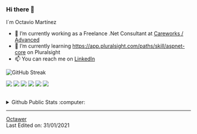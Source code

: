 ### Hi there 👋

I´m Octavio Martínez

- 🔭 I’m currently working as a Freelance .Net Consultant at <a href="https://www.careworks.co.uk/">Careworks / Advanced</a>
- 🌱 I’m currently learning https://app.pluralsight.com/paths/skill/aspnet-core on Pluralsight
- 📫 You can reach me on <a href="https://www.linkedin.com/in/octavio-mart%C3%ADnez-garc%C3%ADa-8134b5a7/">LinkedIn</a> 


![GitHub Streak](https://github-readme-streak-stats.herokuapp.com/?user=Octawer)

![](https://img.shields.io/badge/Python-informational?style=flat&logo=python&logoColor=white&color=6aa6f8)
![](https://img.shields.io/badge/Ruby-informational?style=flat&logo=ruby&logoColor=white&color=6aa6f8)
![](https://img.shields.io/badge/C_Sharp-informational?style=flat&logo=c&logoColor=white&color=6aa6f8)
![](https://img.shields.io/badge/Bash-informational?style=flat&logo=gnu-bash&logoColor=white&color=6aa6f8)
![](https://img.shields.io/badge/Kotlin-informational?style=flat&logo=Kotlin&logoColor=white&color=6aa6f8)
![](https://img.shields.io/badge/JavaScript-informational?style=flat&logo=javascript&logoColor=white&color=6aa6f8)

<br>
<details>
  <summary>Github Public Stats :computer:</summary>
<a href="https://github.com/Octawer?tab=repositories">
  <img align="center" src="https://github-readme-stats.vercel.app/api/top-langs/?username=Octawer&hide=scheme&count_private=true&title_color=EC5061&text_color=FBDCDF&icon_color=E89F9A&bg_color=0D1117" />
</a>
<a href="https://github.com/Octawer?tab=repositories">
  <img align="center" src="https://github-readme-stats.vercel.app/api?username=Octawer&show_icons=true&line_height=33&count_private=true&title_color=EC5061&text_color=FBDCDF&icon_color=E89F9A&bg_color=0D1117" alt="Octawer's GitHub Stats" />
</a>

![Profile Views](https://komarev.com/ghpvc/?username=Octawer)
  ----
</details>

------
[Octawer](https://github.com/Octawer) <br>
Last Edited on: 31/01/2021

<!--
**Octawer/Octawer** is a ✨ _special_ ✨ repository because its `README.md` (this file) appears on your GitHub profile.

Here are some ideas to get you started:

- 🔭 I’m currently working on ...
- 🌱 I’m currently learning ...
- 👯 I’m looking to collaborate on ...
- 🤔 I’m looking for help with ...
- 💬 Ask me about ...
- 📫 How to reach me: ...
- 😄 Pronouns: ...
- ⚡ Fun fact: ...
-->
